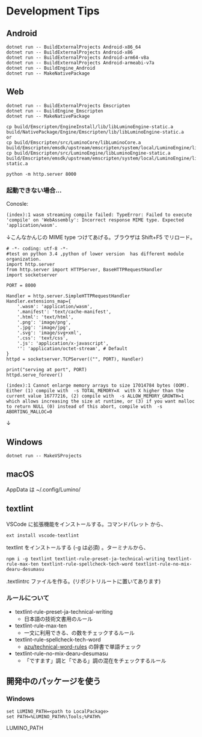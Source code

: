 Development Tips
==========

Android
----------

```
dotnet run -- BuildExternalProjects Android-x86_64
dotnet run -- BuildExternalProjects Android-x86
dotnet run -- BuildExternalProjects Android-arm64-v8a
dotnet run -- BuildExternalProjects Android-armeabi-v7a
dotnet run -- BuildEngine_Android
dotnet run -- MakeNativePackage
```


Web
----------

```
dotnet run -- BuildExternalProjects Emscripten
dotnet run -- BuildEngine_Emscripten
dotnet run -- MakeNativePackage
```

```
cp build/Emscripten/EngineInstall/lib/libLuminoEngine-static.a build/NativePackage/Engine/Emscripten/lib/libLuminoEngine-static.a
or
cp build/Emscripten/src/LuminoCore/libLuminoCore.a build/Emscripten/emsdk/upstream/emscripten/system/local/LuminoEngine/lib/libLuminoCore.a
cp build/Emscripten/src/LuminoEngine/libLuminoEngine-static.a build/Emscripten/emsdk/upstream/emscripten/system/local/LuminoEngine/lib/libLuminoEngine-static.a
```

```
python -m http.server 8000
```

### 起動できない場合…

Conosle:

```
(index):1 wasm streaming compile failed: TypeError: Failed to execute 'compile' on 'WebAssembly': Incorrect response MIME type. Expected 'application/wasm'.
```
↓こんなかんじの MIME type つけてあげる。ブラウザは Shift+F5 でリロード。
```
# -*- coding: utf-8 -*-
#test on python 3.4 ,python of lower version  has different module organization.
import http.server
from http.server import HTTPServer, BaseHTTPRequestHandler
import socketserver

PORT = 8000

Handler = http.server.SimpleHTTPRequestHandler
Handler.extensions_map={
    '.wasm': 'application/wasm',
    '.manifest': 'text/cache-manifest',
    '.html': 'text/html',
    '.png': 'image/png',
    '.jpg': 'image/jpg',
    '.svg':	'image/svg+xml',
    '.css':	'text/css',
    '.js': 'application/x-javascript',
    '': 'application/octet-stream', # Default
}
httpd = socketserver.TCPServer(("", PORT), Handler)

print("serving at port", PORT)
httpd.serve_forever()
```


```
(index):1 Cannot enlarge memory arrays to size 17014784 bytes (OOM). Either (1) compile with  -s TOTAL_MEMORY=X  with X higher than the current value 16777216, (2) compile with  -s ALLOW_MEMORY_GROWTH=1  which allows increasing the size at runtime, or (3) if you want malloc to return NULL (0) instead of this abort, compile with  -s ABORTING_MALLOC=0 
```
↓



Windows
----------

```
dotnet run -- MakeVSProjects
```

macOS
----------
AppData は ~/.config/Lumino/

textlint
----------

VSCode に拡張機能をインストールする。コマンドパレット から、

```
ext install vscode-textlint
```

textlint をインストールする (-g は必須) 。ターミナルから、

```
npm i -g textlint textlint-rule-preset-ja-technical-writing textlint-rule-max-ten textlint-rule-spellcheck-tech-word textlint-rule-no-mix-dearu-desumasu
```

.textlintrc ファイルを作る。(リポジトリルートに置いてあります)

### ルールについて
* textlint-rule-preset-ja-technical-writing
    * 日本語の技術文書用のルール
* textlint-rule-max-ten
    * 一文に利用できる、の数をチェックするルール
* textlint-rule-spellcheck-tech-word
    * [azu/technical-word-rules](https://github.com/azu/technical-word-rules) の辞書で単語チェック
* textlint-rule-no-mix-dearu-desumasu
    * 「ですます」調と「である」調の混在をチェックするルール



開発中のパッケージを使う
----------

### Windows


```
set LUMINO_PATH=<path to LocalPackage>
set PATH=%LUMINO_PATH%\Tools;%PATH%
```
LUMINO_PATH

